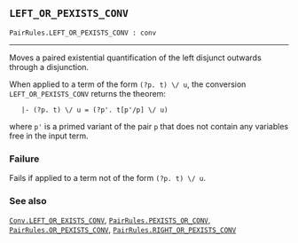 ## `LEFT_OR_PEXISTS_CONV`

``` hol4
PairRules.LEFT_OR_PEXISTS_CONV : conv
```

------------------------------------------------------------------------

Moves a paired existential quantification of the left disjunct outwards
through a disjunction.

When applied to a term of the form `(?p. t) \/ u`, the conversion
`LEFT_OR_PEXISTS_CONV` returns the theorem:

``` hol4
   |- (?p. t) \/ u = (?p'. t[p'/p] \/ u)
```

where `p'` is a primed variant of the pair `p` that does not contain any
variables free in the input term.

### Failure

Fails if applied to a term not of the form `(?p. t) \/ u`.

### See also

[`Conv.LEFT_OR_EXISTS_CONV`](#Conv.LEFT_OR_EXISTS_CONV),
[`PairRules.PEXISTS_OR_CONV`](#PairRules.PEXISTS_OR_CONV),
[`PairRules.OR_PEXISTS_CONV`](#PairRules.OR_PEXISTS_CONV),
[`PairRules.RIGHT_OR_PEXISTS_CONV`](#PairRules.RIGHT_OR_PEXISTS_CONV)
